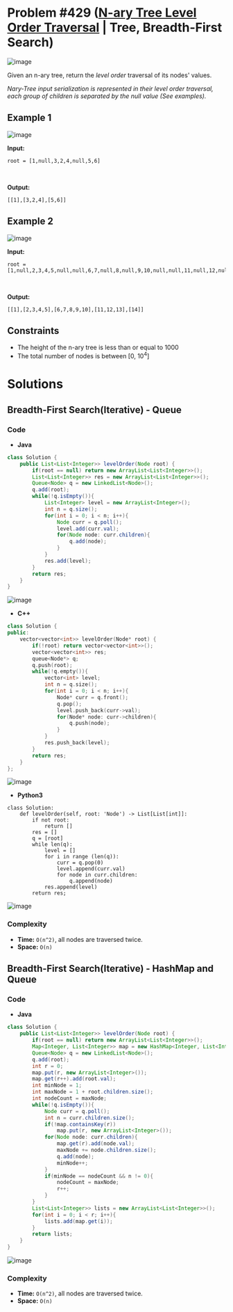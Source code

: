 # Problem #429 ([N-ary Tree Level Order Traversal](https://leetcode.com/problems/n-ary-tree-level-order-traversal/) | Tree, Breadth-First Search)
![image](https://user-images.githubusercontent.com/89616705/188376789-0f09f050-d1cd-42bf-9461-6e28c920316e.png)

Given an n-ary tree, return the *level order* traversal of its nodes' values.

*Nary-Tree input serialization is represented in their level order traversal, each group of children is separated by the null value (See examples).*

## Example 1
![image](https://user-images.githubusercontent.com/89616705/188394865-29b3d863-18af-4c71-8a88-b275708f75f0.png)

**Input:**

    root = [1,null,3,2,4,null,5,6]
<br/>

**Output:**

    [[1],[3,2,4],[5,6]]

## Example 2
![image](https://user-images.githubusercontent.com/89616705/188396638-081590a1-f35f-423b-b0c8-58bbbd9dfd41.png)

**Input:**

    root = [1,null,2,3,4,5,null,null,6,7,null,8,null,9,10,null,null,11,null,12,null,13,null,null,14]
<br/>

**Output:**

    [[1],[2,3,4,5],[6,7,8,9,10],[11,12,13],[14]]

## Constraints
- The height of the n-ary tree is less than or equal to 1000
- The total number of nodes is between [0, 10<sup>4</sup>]

# Solutions

## Breadth-First Search(Iterative) - Queue



### Code
- **Java**
```java
class Solution {
    public List<List<Integer>> levelOrder(Node root) {
        if(root == null) return new ArrayList<List<Integer>>();
        List<List<Integer>> res = new ArrayList<List<Integer>>();
        Queue<Node> q = new LinkedList<Node>();
        q.add(root);
        while(!q.isEmpty()){
            List<Integer> level = new ArrayList<Integer>();
            int n = q.size();
            for(int i = 0; i < n; i++){
                Node curr = q.poll(); 
                level.add(curr.val);
                for(Node node: curr.children){
                    q.add(node);
                }
            }
            res.add(level);
        }
        return res;
    }
}
```
![image](https://user-images.githubusercontent.com/89616705/188382963-319ff10a-4c49-4744-bd8a-5af21c2cf2f3.png)
<br/>

- **C++**
```cpp
class Solution {
public:
    vector<vector<int>> levelOrder(Node* root) {
        if(!root) return vector<vector<int>>();
        vector<vector<int>> res;
        queue<Node*> q;
        q.push(root);
        while(!q.empty()){
            vector<int> level;
            int n = q.size();
            for(int i = 0; i < n; i++){
                Node* curr = q.front();
                q.pop();
                level.push_back(curr->val);
                for(Node* node: curr->children){
                    q.push(node);
                }
            }
            res.push_back(level);
        }
        return res;
    }
};
```
![image](https://user-images.githubusercontent.com/89616705/188386462-05581f88-9631-4da8-8dbe-f03734e6f66b.png)
<br/>

- **Python3**
``` python3
class Solution:
    def levelOrder(self, root: 'Node') -> List[List[int]]:
        if not root:
            return []
        res = []
        q = [root]
        while len(q):
            level = []
            for i in range (len(q)):
                curr = q.pop(0)
                level.append(curr.val)
                for node in curr.children:
                    q.append(node)
            res.append(level)
        return res;
```
![image](https://user-images.githubusercontent.com/89616705/188390906-1eadee98-9ee8-47b5-b49d-65c4aab49e58.png)

### Complexity
- **Time:** `O(n^2)`, all nodes are traversed twice.
- **Space:** `O(n)`

## Breadth-First Search(Iterative) - HashMap and Queue

### Code

- **Java**
```java
class Solution {
    public List<List<Integer>> levelOrder(Node root) {
        if(root == null) return new ArrayList<List<Integer>>();
        Map<Integer, List<Integer>> map = new HashMap<Integer, List<Integer>>();
        Queue<Node> q = new LinkedList<Node>();
        q.add(root);
        int r = 0;
        map.put(r, new ArrayList<Integer>());
        map.get(r++).add(root.val);
        int minNode = 1;
        int maxNode = 1 + root.children.size();
        int nodeCount = maxNode;
        while(!q.isEmpty()){
            Node curr = q.poll();
            int n = curr.children.size();
            if(!map.containsKey(r))
                map.put(r, new ArrayList<Integer>());
            for(Node node: curr.children){
                map.get(r).add(node.val);
                maxNode += node.children.size();
                q.add(node);
                minNode++;
            }
            if(minNode == nodeCount && n != 0){
                nodeCount = maxNode;
                r++;
            }
        }
        List<List<Integer>> lists = new ArrayList<List<Integer>>();
        for(int i = 0; i < r; i++){
            lists.add(map.get(i));
        }
        return lists;
    }
}
```
![image](https://user-images.githubusercontent.com/89616705/188400145-82d862dd-e5aa-4bcd-89a1-20acde86fbaf.png)

### Complexity
- **Time:** `O(n^2)`, all nodes are traversed twice.
- **Space:** `O(n)`

